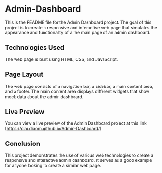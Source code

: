 # Admin-Dashboard

This is the README file for the Admin Dashboard project. The goal of this project is to create a responsive and interactive web page that simulates the appearance and functionality of a the main page of an admin dashboard.

## Technologies Used

The web page is built using HTML, CSS, and JavaScript. 

## Page Layout

The web page consists of a navigation bar, a sidebar, a main content area, and a footer. The main content area displays different widgets that show mock data about the admin dashboard.


## Live Preview

You can view a live preview of the Admin Dashboard project at this link: [https://claudiaom.github.io/Admin-Dashboard/]

## Conclusion

This project demonstrates the use of various web technologies to create a responsive and interactive admin dashboard. It serves as a good example for anyone looking to create a similar web page.
